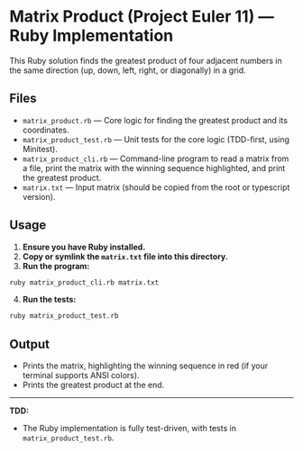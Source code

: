# Matrix Product (Project Euler 11) — Ruby Implementation

This Ruby solution finds the greatest product of four adjacent numbers in the same direction (up, down, left, right, or diagonally) in a grid.

## Files
- `matrix_product.rb` — Core logic for finding the greatest product and its coordinates.
- `matrix_product_test.rb` — Unit tests for the core logic (TDD-first, using Minitest).
- `matrix_product_cli.rb` — Command-line program to read a matrix from a file, print the matrix with the winning sequence highlighted, and print the greatest product.
- `matrix.txt` — Input matrix (should be copied from the root or typescript version).

## Usage

1. **Ensure you have Ruby installed.**
2. **Copy or symlink the `matrix.txt` file into this directory.**
3. **Run the program:**

```sh
ruby matrix_product_cli.rb matrix.txt
```

4. **Run the tests:**

```sh
ruby matrix_product_test.rb
```

## Output
- Prints the matrix, highlighting the winning sequence in red (if your terminal supports ANSI colors).
- Prints the greatest product at the end.

---

**TDD:**
- The Ruby implementation is fully test-driven, with tests in `matrix_product_test.rb`.
